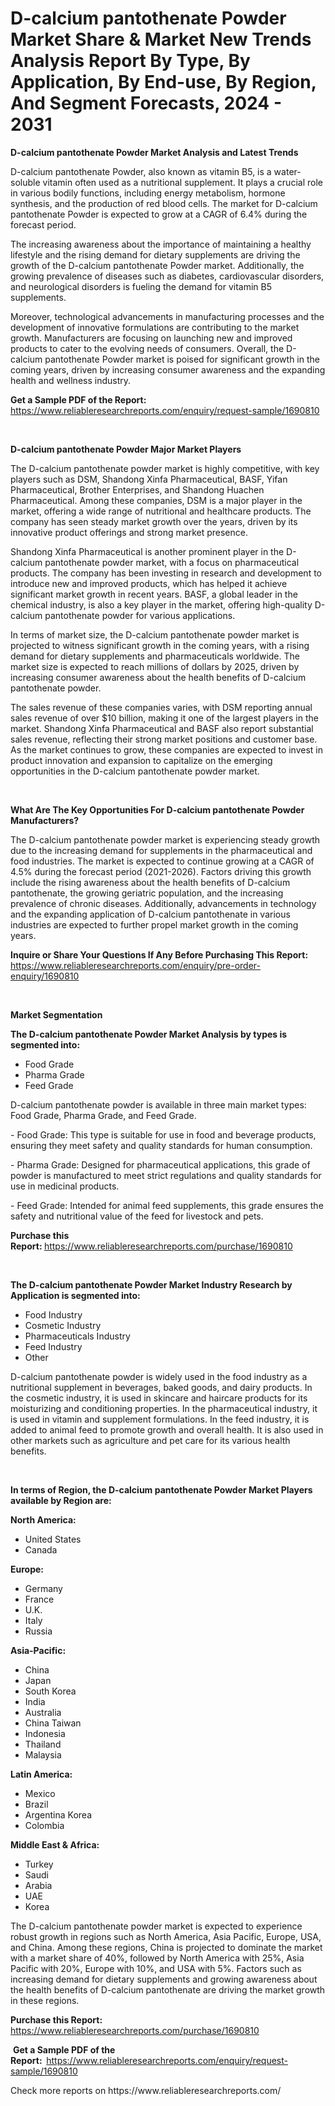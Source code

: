 <p><h1>D-calcium pantothenate Powder Market Share & Market New Trends Analysis Report By Type, By Application, By End-use, By Region, And Segment Forecasts, 2024 - 2031</h1></p><p><strong>D-calcium pantothenate Powder Market Analysis and Latest Trends</strong></p>
<p><p>D-calcium pantothenate Powder, also known as vitamin B5, is a water-soluble vitamin often used as a nutritional supplement. It plays a crucial role in various bodily functions, including energy metabolism, hormone synthesis, and the production of red blood cells. The market for D-calcium pantothenate Powder is expected to grow at a CAGR of 6.4% during the forecast period.</p><p>The increasing awareness about the importance of maintaining a healthy lifestyle and the rising demand for dietary supplements are driving the growth of the D-calcium pantothenate Powder market. Additionally, the growing prevalence of diseases such as diabetes, cardiovascular disorders, and neurological disorders is fueling the demand for vitamin B5 supplements.</p><p>Moreover, technological advancements in manufacturing processes and the development of innovative formulations are contributing to the market growth. Manufacturers are focusing on launching new and improved products to cater to the evolving needs of consumers. Overall, the D-calcium pantothenate Powder market is poised for significant growth in the coming years, driven by increasing consumer awareness and the expanding health and wellness industry.</p></p>
<p><strong>Get a Sample PDF of the Report:&nbsp;</strong> <a href="https://www.reliableresearchreports.com/enquiry/request-sample/1690810">https://www.reliableresearchreports.com/enquiry/request-sample/1690810</a></p>
<p>&nbsp;</p>
<p><strong>D-calcium pantothenate Powder Major Market Players</strong></p>
<p><p>The D-calcium pantothenate powder market is highly competitive, with key players such as DSM, Shandong Xinfa Pharmaceutical, BASF, Yifan Pharmaceutical, Brother Enterprises, and Shandong Huachen Pharmaceutical. Among these companies, DSM is a major player in the market, offering a wide range of nutritional and healthcare products. The company has seen steady market growth over the years, driven by its innovative product offerings and strong market presence.</p><p>Shandong Xinfa Pharmaceutical is another prominent player in the D-calcium pantothenate powder market, with a focus on pharmaceutical products. The company has been investing in research and development to introduce new and improved products, which has helped it achieve significant market growth in recent years. BASF, a global leader in the chemical industry, is also a key player in the market, offering high-quality D-calcium pantothenate powder for various applications.</p><p>In terms of market size, the D-calcium pantothenate powder market is projected to witness significant growth in the coming years, with a rising demand for dietary supplements and pharmaceuticals worldwide. The market size is expected to reach millions of dollars by 2025, driven by increasing consumer awareness about the health benefits of D-calcium pantothenate powder.</p><p>The sales revenue of these companies varies, with DSM reporting annual sales revenue of over $10 billion, making it one of the largest players in the market. Shandong Xinfa Pharmaceutical and BASF also report substantial sales revenue, reflecting their strong market positions and customer base. As the market continues to grow, these companies are expected to invest in product innovation and expansion to capitalize on the emerging opportunities in the D-calcium pantothenate powder market.</p></p>
<p>&nbsp;</p>
<p><strong>What Are The Key Opportunities For D-calcium pantothenate Powder Manufacturers?</strong></p>
<p><p>The D-calcium pantothenate powder market is experiencing steady growth due to the increasing demand for supplements in the pharmaceutical and food industries. The market is expected to continue growing at a CAGR of 4.5% during the forecast period (2021-2026). Factors driving this growth include the rising awareness about the health benefits of D-calcium pantothenate, the growing geriatric population, and the increasing prevalence of chronic diseases. Additionally, advancements in technology and the expanding application of D-calcium pantothenate in various industries are expected to further propel market growth in the coming years.</p></p>
<p><strong>Inquire or Share Your Questions If Any Before Purchasing This Report:</strong> <a href="https://www.reliableresearchreports.com/enquiry/pre-order-enquiry/1690810">https://www.reliableresearchreports.com/enquiry/pre-order-enquiry/1690810</a></p>
<p>&nbsp;</p>
<p><strong>Market Segmentation</strong></p>
<p><strong>The D-calcium pantothenate Powder Market Analysis by types is segmented into:</strong></p>
<p><ul><li>Food Grade</li><li>Pharma Grade</li><li>Feed Grade</li></ul></p>
<p><p>D-calcium pantothenate powder is available in three main market types: Food Grade, Pharma Grade, and Feed Grade. </p><p>- Food Grade: This type is suitable for use in food and beverage products, ensuring they meet safety and quality standards for human consumption. </p><p>- Pharma Grade: Designed for pharmaceutical applications, this grade of powder is manufactured to meet strict regulations and quality standards for use in medicinal products. </p><p>- Feed Grade: Intended for animal feed supplements, this grade ensures the safety and nutritional value of the feed for livestock and pets.</p></p>
<p><strong>Purchase this Report:&nbsp;</strong><a href="https://www.reliableresearchreports.com/purchase/1690810">https://www.reliableresearchreports.com/purchase/1690810</a></p>
<p>&nbsp;</p>
<p><strong>The D-calcium pantothenate Powder Market Industry Research by Application is segmented into:</strong></p>
<p><ul><li>Food Industry</li><li>Cosmetic Industry</li><li>Pharmaceuticals Industry</li><li>Feed Industry</li><li>Other</li></ul></p>
<p><p>D-calcium pantothenate powder is widely used in the food industry as a nutritional supplement in beverages, baked goods, and dairy products. In the cosmetic industry, it is used in skincare and haircare products for its moisturizing and conditioning properties. In the pharmaceutical industry, it is used in vitamin and supplement formulations. In the feed industry, it is added to animal feed to promote growth and overall health. It is also used in other markets such as agriculture and pet care for its various health benefits.</p></p>
<p>&nbsp;</p>
<p><strong>In terms of Region, the D-calcium pantothenate Powder Market Players available by Region are:</strong></p>
<p>
    <p> <strong> North America: </strong>
        <ul>
            <li>United States</li>
            <li>Canada</li>
        </ul>
        </p> 
    <p> <strong> Europe: </strong>
        <ul>
            <li>Germany</li>
            <li>France</li>
            <li>U.K.</li>
            <li>Italy</li>
            <li>Russia</li>
        </ul>
        </p> 
    <p> <strong> Asia-Pacific: </strong>
        <ul>
            <li>China</li>
            <li>Japan</li>
            <li>South Korea</li>
            <li>India</li>
            <li>Australia</li>
            <li>China Taiwan</li>
            <li>Indonesia</li>
            <li>Thailand</li>
            <li>Malaysia</li>
        </ul>
        </p> 
    <p> <strong> Latin America: </strong>
        <ul>
            <li>Mexico</li>
            <li>Brazil</li>
            <li>Argentina Korea</li>
            <li>Colombia</li>
        </ul>
        </p> 
    <p> <strong> Middle East & Africa: </strong>
        <ul>
            <li>Turkey</li>
            <li>Saudi</li>
            <li>Arabia</li>
            <li>UAE</li>
            <li>Korea</li>
        </ul>
    </p>
    </p>
<p><p>The D-calcium pantothenate powder market is expected to experience robust growth in regions such as North America, Asia Pacific, Europe, USA, and China. Among these regions, China is projected to dominate the market with a market share of 40%, followed by North America with 25%, Asia Pacific with 20%, Europe with 10%, and USA with 5%. Factors such as increasing demand for dietary supplements and growing awareness about the health benefits of D-calcium pantothenate are driving the market growth in these regions.</p></p>
<p><strong>Purchase this Report: </strong><a href="https://www.reliableresearchreports.com/purchase/1690810">https://www.reliableresearchreports.com/purchase/1690810</a></p>
<p>&nbsp;<strong>Get a Sample PDF of the Report:&nbsp;&nbsp;</strong><a href="https://www.reliableresearchreports.com/enquiry/request-sample/1690810">https://www.reliableresearchreports.com/enquiry/request-sample/1690810</a></p>
<p><strong></strong></p>
<p>Check more reports on https://www.reliableresearchreports.com/</p>